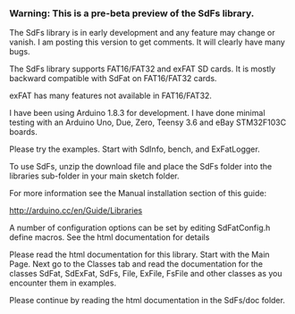 ### Warning: This is a pre-beta preview of the SdFs library.

The SdFs library is in early development and any feature may change or vanish. 
I am posting this version to get comments.  It will clearly have many bugs.

The SdFs library supports FAT16/FAT32 and exFAT SD cards. It is mostly
backward compatible with SdFat on FAT16/FAT32 cards.

exFAT has many features not available in FAT16/FAT32.

I have been using Arduino 1.8.3 for development. I have done minimal
testing with an Arduino Uno, Due, Zero, Teensy 3.6 and eBay
STM32F103C boards. 

Please try the examples.  Start with SdInfo, bench, and ExFatLogger.

To use SdFs, unzip the download file and place the SdFs folder
into the libraries sub-folder in your main sketch folder.

For more information see the Manual installation section of this guide:

http://arduino.cc/en/Guide/Libraries 

A number of configuration options can be set by editing SdFatConfig.h
define macros.  See the html documentation for details

Please read the html documentation for this library.  Start with the 
Main Page.  Next go to the Classes tab and read the documentation for
the classes SdFat, SdExFat, SdFs, File, ExFile, FsFile and other 
classes as you encounter them in examples.
 
Please continue by reading the html documentation in the SdFs/doc folder.

